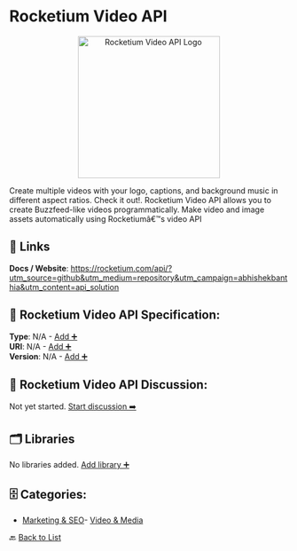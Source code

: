 # Rocketium Video API
<p align="center">
    <img width="256" src="https://raw.githubusercontent.com/apis-list/apis-list/main/apis/rocketium-video-api/logo_256x256.png" alt="Rocketium Video API Logo"/>
</p>
Create multiple videos with your logo, captions, and background music in different aspect ratios. Check it out!. Rocketium Video API allows you to create Buzzfeed-like videos programmatically. Make video and image assets automatically using Rocketiumâ€™s video API

##  🔗 Links
**Docs / Website**: https://rocketium.com/api/?utm_source=github&utm_medium=repository&utm_campaign=abhishekbanthia&utm_content=api_solution

## 🧬 Rocketium Video API Specification:
**Type**: N/A - [Add ➕](https://github.com/apis-list/apis-list/edit/main/apis.yaml#L16888)  
**URI**: N/A - [Add ➕](https://github.com/apis-list/apis-list/edit/main/apis.yaml#L16888)  
**Version**: N/A - [Add ➕](https://github.com/apis-list/apis-list/edit/main/apis.yaml#L16888)

## 💬 Rocketium Video API Discussion:
Not yet started. [Start discussion ➡️](https://github.com/apis-list/apis-list/discussions/new)

## 🗂️ Libraries

No libraries added. [Add library ➕](https://github.com/apis-list/apis-list/edit/main/apis.yaml#L16888)    


## 🗄️ Categories:
- [Marketing & SEO](https://github.com/apis-list/apis-list#marketing--seo-)- [Video & Media](https://github.com/apis-list/apis-list#video--media-)

🔙  [Back to List](https://github.com/apis-list/apis-list)

